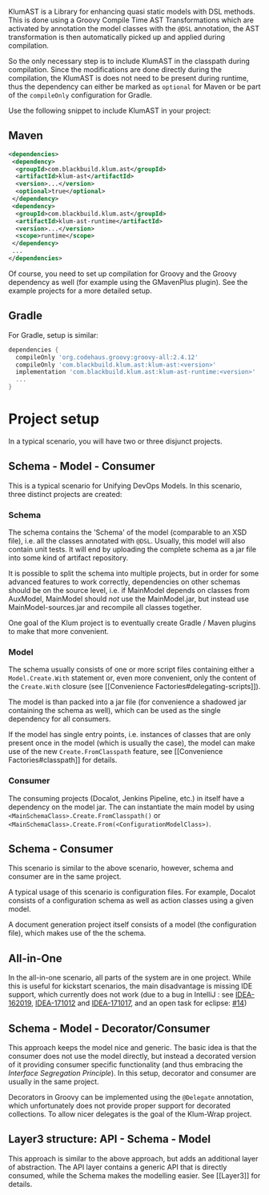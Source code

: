 KlumAST is a Library for enhancing quasi static models with DSL methods. This is done using a Groovy Compile Time AST 
Transformations which are activated by annotation the model classes with the `@DSL` annotation, the AST transformation
 is then automatically picked up and applied during compilation.
 
So the only necessary step is to include KlumAST in the classpath during compilation. Since the modifications are
done directly during the compilation, the KlumAST is does not need to be present during runtime, thus the dependency
can either be marked as `optional` for Maven or be part of the `compileOnly` configuration for Gradle.

Use the following snippet to include KlumAST in your project:
 
## Maven
```xml
<dependencies>
 <dependency>
  <groupId>com.blackbuild.klum.ast</groupId>
  <artifactId>klum-ast</artifactId>
  <version>...</version>
  <optional>true</optional>
 </dependency>
 <dependency>
  <groupId>com.blackbuild.klum.ast</groupId>
  <artifactId>klum-ast-runtime</artifactId>
  <version>...</version>
  <scope>runtime</scope>
 </dependency>
 ...
</dependencies>
```

Of course, you need to set up compilation for Groovy and the Groovy dependency as well (for example using the GMavenPlus
plugin). See the example projects for a more detailed setup.


## Gradle
For Gradle, setup is similar:  

```groovy
dependencies {
  compileOnly 'org.codehaus.groovy:groovy-all:2.4.12'
  compileOnly 'com.blackbuild.klum.ast:klum-ast:<version>'
  implementation 'com.blackbuild.klum.ast:klum-ast-runtime:<version>'
  ...
}
```

# Project setup

In a typical scenario, you will have two or three disjunct projects.

## Schema - Model - Consumer

This is a typical scenario for Unifying DevOps Models. In this scenario, three distinct projects are created:

### Schema

The schema contains the 'Schema' of the model (comparable to an XSD file), i.e. all the classes annotated with `@DSL`.
Usually, this model will also contain unit tests. It will end by uploading the complete schema as a jar file into some
kind of artifact repository.

It is possible to split the schema into multiple projects, but in order for some advanced features to work correctly,
dependencies on other schemas should be on the source level, i.e. if MainModel depends on classes from AuxModel, MainModel 
should _not_ use the MainModel.jar, but instead use MainModel-sources.jar and recompile all classes together.

One goal of the Klum project is to eventually create Gradle / Maven plugins to make that more convenient.


### Model

The schema usually consists of one or more script files containing either a `Model.Create.With` statement or, even more 
 convenient, only the content of the `Create.With` closure (see [[Convenience Factories#delegating-scripts]]).
 
The model is than packed into a jar file (for convenience a shadowed jar containing the schema as well), which can 
 be used as the single dependency for all consumers.

If the model has single entry points, i.e. instances of classes that are only present once in the
model (which is usually the case), the model can make use of the new `Create.FromClasspath` feature, see
[[Convenience Factories#classpath]] for details.
 
### Consumer

The consuming projects (Docalot, Jenkins Pipeline, etc.) in itself have a dependency on the model jar. The can instantiate
the main model by using `<MainSchemaClass>.Create.FromClasspath()` or `<MainSchemaClass>.Create.From(<ConfigurationModelClass>)`.

## Schema - Consumer

This scenario is similar to the above scenario, however, schema and consumer are in the same project. 

A typical usage of this scenario is configuration files. For example, Docalot consists of a configuration schema as well
as action classes using a given model.

A document generation project itself consists of a model (the configuration file), which makes use of the the schema.

## All-in-One

In the all-in-one scenario, all parts of the system are in one project. While this is useful for kickstart scenarios,
the main disadvantage is missing IDE support, which currently does not work (due to a bug in IntelliJ : see 
 [IDEA-162019](https://youtrack.jetbrains.com/issue/IDEA-162019), [IDEA-171012](https://youtrack.jetbrains.com/issue/IDEA-171012)
 and [IDEA-171017](https://youtrack.jetbrains.com/issue/IDEA-171017), and an open task for eclipse: 
 [#14](https://github.com/klum-dsl/klum-ast/issues/14))
 
 
## Schema - Model - Decorator/Consumer

This approach keeps the model nice and generic. The basic idea is that the consumer does not use the model directly,
but instead a decorated version of it providing consumer specific functionality (and thus embracing the _Interface 
Segregation Principle_). In this setup, decorator and consumer are usually in the same project.

Decorators in Groovy can be implemented using the `@Delegate` annotation, which unfortunately does not provide proper
support for decorated collections. To allow nicer delegates is the goal of the Klum-Wrap project.

## Layer3 structure: API - Schema - Model

This approach is similar to the above approach, but adds an additional layer of abstraction. The API layer contains a generic API that is directly consumed, while the Schema makes the modelling easier. See [[Layer3]] for details.

